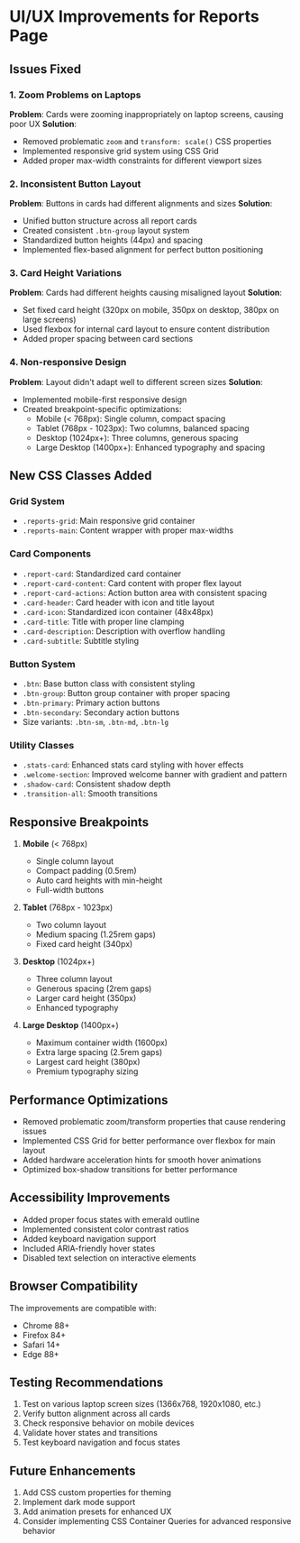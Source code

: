 # UI/UX Improvements for Reports Page

## Issues Fixed

### 1. Zoom Problems on Laptops
**Problem**: Cards were zooming inappropriately on laptop screens, causing poor UX
**Solution**: 
- Removed problematic `zoom` and `transform: scale()` CSS properties
- Implemented responsive grid system using CSS Grid
- Added proper max-width constraints for different viewport sizes

### 2. Inconsistent Button Layout
**Problem**: Buttons in cards had different alignments and sizes
**Solution**:
- Unified button structure across all report cards
- Created consistent `.btn-group` layout system
- Standardized button heights (44px) and spacing
- Implemented flex-based alignment for perfect button positioning

### 3. Card Height Variations
**Problem**: Cards had different heights causing misaligned layout
**Solution**:
- Set fixed card height (320px on mobile, 350px on desktop, 380px on large screens)
- Used flexbox for internal card layout to ensure content distribution
- Added proper spacing between card sections

### 4. Non-responsive Design
**Problem**: Layout didn't adapt well to different screen sizes
**Solution**:
- Implemented mobile-first responsive design
- Created breakpoint-specific optimizations:
  - Mobile (< 768px): Single column, compact spacing
  - Tablet (768px - 1023px): Two columns, balanced spacing  
  - Desktop (1024px+): Three columns, generous spacing
  - Large Desktop (1400px+): Enhanced typography and spacing

## New CSS Classes Added

### Grid System
- `.reports-grid`: Main responsive grid container
- `.reports-main`: Content wrapper with proper max-widths

### Card Components
- `.report-card`: Standardized card container
- `.report-card-content`: Card content with proper flex layout
- `.report-card-actions`: Action button area with consistent spacing
- `.card-header`: Card header with icon and title layout
- `.card-icon`: Standardized icon container (48x48px)
- `.card-title`: Title with proper line clamping
- `.card-description`: Description with overflow handling
- `.card-subtitle`: Subtitle styling

### Button System
- `.btn`: Base button class with consistent styling
- `.btn-group`: Button group container with proper spacing
- `.btn-primary`: Primary action buttons
- `.btn-secondary`: Secondary action buttons
- Size variants: `.btn-sm`, `.btn-md`, `.btn-lg`

### Utility Classes
- `.stats-card`: Enhanced stats card styling with hover effects
- `.welcome-section`: Improved welcome banner with gradient and pattern
- `.shadow-card`: Consistent shadow depth
- `.transition-all`: Smooth transitions

## Responsive Breakpoints

1. **Mobile** (< 768px)
   - Single column layout
   - Compact padding (0.5rem)
   - Auto card heights with min-height
   - Full-width buttons

2. **Tablet** (768px - 1023px)
   - Two column layout
   - Medium spacing (1.25rem gaps)
   - Fixed card height (340px)

3. **Desktop** (1024px+)
   - Three column layout
   - Generous spacing (2rem gaps)
   - Larger card height (350px)
   - Enhanced typography

4. **Large Desktop** (1400px+)
   - Maximum container width (1600px)
   - Extra large spacing (2.5rem gaps)
   - Largest card height (380px)
   - Premium typography sizing

## Performance Optimizations

- Removed problematic zoom/transform properties that cause rendering issues
- Implemented CSS Grid for better performance over flexbox for main layout
- Added hardware acceleration hints for smooth hover animations
- Optimized box-shadow transitions for better performance

## Accessibility Improvements

- Added proper focus states with emerald outline
- Implemented consistent color contrast ratios
- Added keyboard navigation support
- Included ARIA-friendly hover states
- Disabled text selection on interactive elements

## Browser Compatibility

The improvements are compatible with:
- Chrome 88+
- Firefox 84+
- Safari 14+
- Edge 88+

## Testing Recommendations

1. Test on various laptop screen sizes (1366x768, 1920x1080, etc.)
2. Verify button alignment across all cards
3. Check responsive behavior on mobile devices
4. Validate hover states and transitions
5. Test keyboard navigation and focus states

## Future Enhancements

1. Add CSS custom properties for theming
2. Implement dark mode support
3. Add animation presets for enhanced UX
4. Consider implementing CSS Container Queries for advanced responsive behavior